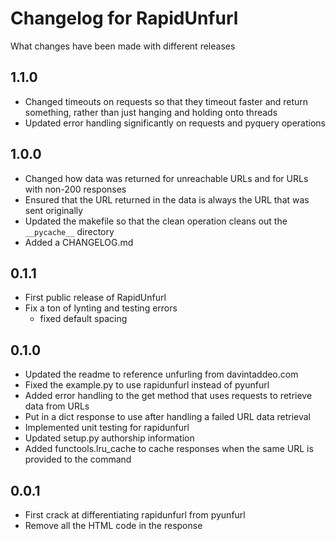 # Changelog for RapidUnfurl

What changes have been made with different releases

## 1.1.0

- Changed timeouts on requests so that they timeout faster and return something, rather than just hanging and holding onto threads
- Updated error handling significantly on requests and pyquery operations

## 1.0.0

- Changed how data was returned for unreachable URLs and for URLs with non-200 responses
- Ensured that the URL returned in the data is always the URL that was sent originally
- Updated the makefile so that the clean operation cleans out the `__pycache__` directory
- Added a CHANGELOG.md

## 0.1.1

- First public release of RapidUnfurl
- Fix a ton of lynting and testing errors
  - fixed default spacing

## 0.1.0

- Updated the readme to reference unfurling from davintaddeo.com
- Fixed the example.py to use rapidunfurl instead of pyunfurl
- Added error handling to the get method that uses requests to retrieve data from URLs
- Put in a dict response to use after handling a failed URL data retrieval
- Implemented unit testing for rapidunfurl
- Updated setup.py authorship information
- Added functools.lru_cache to cache responses when the same URL is provided to the command

## 0.0.1

- First crack at differentiating rapidunfurl from pyunfurl
- Remove all the HTML code in the response
